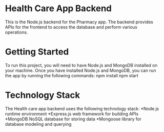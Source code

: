 # Health Care App Backend
This is the Node.js backend for the Pharmacy app. The backend provides APIs for the frontend to access the database and perform various operations.

# Getting Started
To run this project, you will need to have Node.js and MongoDB installed on your machine. Once you have installed Node.js and MongoDB, you can run the app by running the following commands:
npm install
npm start

# Technology Stack
The Health care app backend uses the following technology stack:
*Node.js runtime environment
*Express.js web framework for building APIs
*MongoDB NoSQL database for storing data
*Mongoose library for database modeling and querying
